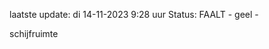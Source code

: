 laatste update: 
di 14-11-2023  9:28   uur 
Status: FAALT - geel - 
<div class="service Y">schijfruimte</div>